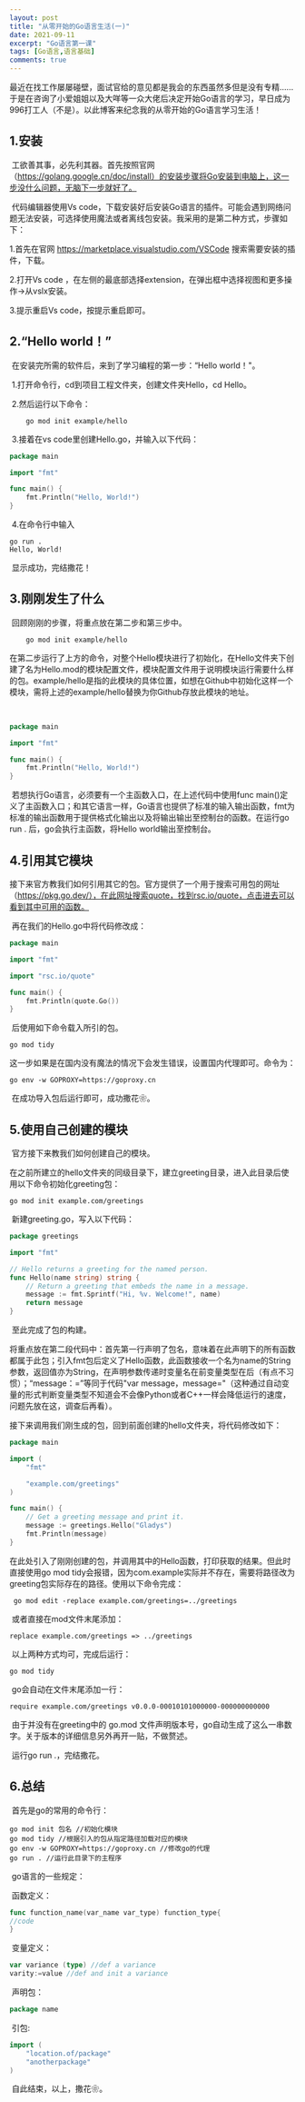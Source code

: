 ```yaml
---
layout: post
title: "从零开始的Go语言生活(一)"
date: 2021-09-11
excerpt: "Go语言第一课"
tags: [Go语言,语言基础]
comments: true
---
```



​	最近在找工作屡屡碰壁，面试官给的意见都是我会的东西虽然多但是没有专精......于是在咨询了小爱姐姐以及大咩等一众大佬后决定开始Go语言的学习，早日成为996打工人（不是）。以此博客来纪念我的从零开始的Go语言学习生活！

## 1.安装

​	工欲善其事，必先利其器。首先按照官网（https://golang.google.cn/doc/install）的安装步骤将Go安装到电脑上，这一步没什么问题，无脑下一步就好了。

​	代码编辑器使用Vs code，下载安装好后安装Go语言的插件。可能会遇到网络问题无法安装，可选择使用魔法或者离线包安装。我采用的是第二种方式，步骤如下：

1.首先在官网 https://marketplace.visualstudio.com/VSCode  搜索需要安装的插件，下载。

2.打开Vs code ，在左侧的最底部选择extension，在弹出框中选择视图和更多操作->从vslx安装。

3.提示重启Vs code，按提示重启即可。

## 2.“Hello world！”

​	在安装完所需的软件后，来到了学习编程的第一步：“Hello world！"。

​	1.打开命令行，cd到项目工程文件夹，创建文件夹Hello，cd Hello。

​	2.然后运行以下命令：

```shell
	go mod init example/hello
```

​	3.接着在vs code里创建Hello.go，并输入以下代码：

```go
package main

import "fmt"

func main() {
    fmt.Println("Hello, World!")
}

```

​	4.在命令行中输入

```shell
go run .
Hello, World!
```

​	显示成功，完结撒花！

## 3.刚刚发生了什么

​	回顾刚刚的步骤，将重点放在第二步和第三步中。

```shell
	go mod init example/hello
```

​	在第二步运行了上方的命令，对整个Hello模块进行了初始化，在Hello文件夹下创建了名为Hello.mod的模块配置文件，模块配置文件用于说明模块运行需要什么样的包。example/hello是指的此模块的具体位置，如想在Github中初始化这样一个模块，需将上述的example/hello替换为你Github存放此模块的地址。

​	

```go
package main

import "fmt"

func main() {
    fmt.Println("Hello, World!")
}

```

​	若想执行Go语言，必须要有一个主函数入口，在上述代码中使用func main()定义了主函数入口；和其它语言一样，Go语言也提供了标准的输入输出函数，fmt为标准的输出函数用于提供格式化输出以及将输出输出至控制台的函数。在运行go run . 后，go会执行主函数，将Hello world输出至控制台。

## 4.引用其它模块

​	接下来官方教我们如何引用其它的包。官方提供了一个用于搜索可用包的网址（https://pkg.go.dev/），在此网址搜索quote，找到rsc.io/quote，点击进去可以看到其中可用的函数。

​	再在我们的Hello.go中将代码修改成：

```go
package main

import "fmt"

import "rsc.io/quote"

func main() {
    fmt.Println(quote.Go())
}
```

​	后使用如下命令载入所引的包。

```shell
go mod tidy
```

​	这一步如果是在国内没有魔法的情况下会发生错误，设置国内代理即可。命令为：

```shell
go env -w GOPROXY=https://goproxy.cn
```

​	在成功导入包后运行即可，成功撒花❀。

## 5.使用自己创建的模块

​	官方接下来教我们如何创建自己的模块。

​	在之前所建立的hello文件夹的同级目录下，建立greeting目录，进入此目录后使用以下命令初始化greeting包：

```shell
go mod init example.com/greetings
```

​	新建greeting.go，写入以下代码：

```go
package greetings

import "fmt"

// Hello returns a greeting for the named person.
func Hello(name string) string {
    // Return a greeting that embeds the name in a message.
    message := fmt.Sprintf("Hi, %v. Welcome!", name)
    return message
}
```

​	至此完成了包的构建。

​	将重点放在第二段代码中：首先第一行声明了包名，意味着在此声明下的所有函数都属于此包；引入fmt包后定义了Hello函数，此函数接收一个名为name的String参数，返回值亦为String，在声明参数传递时变量名在前变量类型在后（有点不习惯）；“message：=”等同于代码"var message，message="（这种通过自动变量的形式判断变量类型不知道会不会像Python或者C++一样会降低运行的速度，问题先放在这，调查后再看）。

​	接下来调用我们刚生成的包，回到前面创建的hello文件夹，将代码修改如下：

```Go
package main

import (
    "fmt"

    "example.com/greetings"
)

func main() {
    // Get a greeting message and print it.
    message := greetings.Hello("Gladys")
    fmt.Println(message)
}
```

​	在此处引入了刚刚创建的包，并调用其中的Hello函数，打印获取的结果。但此时直接使用go mod tidy会报错，因为com.example实际并不存在，需要将路径改为greeting包实际存在的路径。使用以下命令完成：

```shell
 go mod edit -replace example.com/greetings=../greetings
```

​	或者直接在mod文件末尾添加：

```
replace example.com/greetings => ../greetings
```

​	以上两种方式均可，完成后运行：

```shell
go mod tidy
```

​	go会自动在文件末尾添加一行：

```
require example.com/greetings v0.0.0-00010101000000-000000000000
```

​	由于并没有在greeting中的 go.mod 文件声明版本号，go自动生成了这么一串数字。关于版本的详细信息另外再开一贴，不做赘述。

​	运行go run .，完结撒花。

## 6.总结

​	首先是go的常用的命令行：

```shell
go mod init 包名 //初始化模块
go mod tidy //根据引入的包从指定路径加载对应的模块
go env -w GOPROXY=https://goproxy.cn //修改go的代理
go run . //运行此目录下的主程序
```

​	go语言的一些规定：

​	函数定义：

```go
func function_name(var_name var_type) function_type{
//code 
}
```

​	变量定义：

```Go
var variance (type) //def a variance
varity:=value //def and init a variance
```

​	声明包：

```go
package name
```

​	引包:

```go
import (
	"location.of/package"
	"anotherpackage"
)
```

​		自此结束，以上，撒花❀。